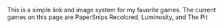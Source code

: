 This is a simple link and image system for my favorite games.
  The current games on this page are PaperSnips Recolored, Luminosity, and The Pit
